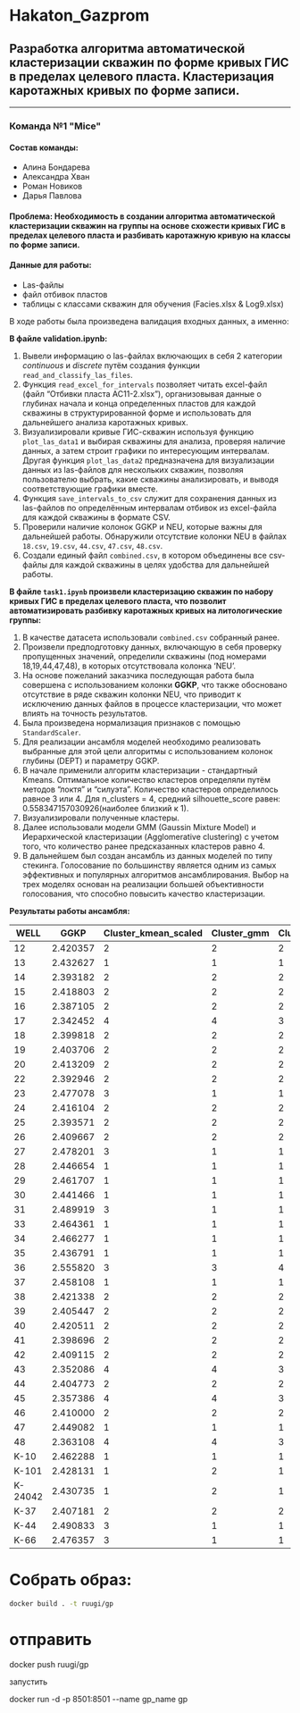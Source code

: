 # Hakaton_Gazprom
## Разработка алгоритма автоматической кластеризации скважин по форме кривых ГИС в пределах целевого пласта. Кластеризация каротажных кривых по форме записи.
------------------
### Команда №1 "Mice"

#### Состав команды: 
* Алина Бондарева
* Александра Хван
* Роман Новиков
* Дарья Павлова

#### Проблема: Необходимость в создании алгоритма автоматической кластеризации скважин на группы на основе схожести кривых ГИС в пределах целевого пласта и разбивать каротажную кривую на классы по форме записи.

#### Данные для работы:
* Las-файлы
* файл отбивок пластов
* таблицы с классами скважин для обучения (Facies.xlsx & Log9.xlsx)

В ходе работы была произведена валидация входных данных, а именно:

**В файле validation.ipynb:**
1)	Вывели информацию о las-файлах включающих в себя 2 категории *continuous* и *discrete* путём создания функции `read_and_classify_las_files`.
2)	Функция `read_excel_for_intervals` позволяет читать excel-файл (файл “Отбивки пласта АС11-2.xlsx”), организовывая данные о глубинах начала и конца определенных пластов для каждой скважины в структурированной форме и использовать для дальнейшего анализа каротажных кривых.
3)	Визуализировали кривые ГИС-скважин используя функцию `plot_las_data1` и выбирая скважины для анализа, проверяя наличие данных, а затем строит графики по интересующим интервалам. Другая функция `plot_las_data2` предназначена для визуализации данных из las-файлов для нескольких скважин, позволяя пользователю выбрать, какие скважины анализировать, и выводя соответствующие графики вместе.
4)	Функция `save_intervals_to_csv` служит для сохранения данных из las-файлов по определённым интервалам отбивок из excel-файла для каждой скважины в формате CSV. 
5)	Проверили наличие колонок GGKP и NEU, которые важны для дальнейшей работы. Обнаружили отсутствие колонки NEU в файлах `18.csv`, `19.csv`, `44.csv`, `47.csv`, `48.csv`.
6)	Создали единый файл `combined.csv`, в котором объединены все csv-файлы для каждой скважины в целях удобства для дальнейшей работы.

**В файле `task1.ipynb` произвели кластеризацию скважин по набору кривых ГИС в пределах целевого пласта, что позволит автоматизировать разбивку каротажных кривых на литологические группы:**
1)	В качестве датасета использовали `combined.csv` собранный ранее.
2)	Произвели предподготовку данных, включающую в себя проверку пропущенных значений, определили скважины (под номерами 18,19,44,47,48), в которых отсутствовала колонка ‘NEU’.
3)	На основе пожеланий заказчика последующая работа была совершена с использованием колонки **GGKP**, что также обосновано отсутствие в ряде скважин колонки NEU, что приводит к исключению данных файлов в процессе кластеризации, что может влиять на точность результатов.
4)	Была произведена нормализация признаков с помощью `StandardScaler`.
5)	Для реализации ансамбля моделей необходимо реализовать выбранные для этой цели алгоритмы с использованием колонок глубины (DEPT) и параметру GGKP. 
6)	В начале применили алгоритм кластеризации - стандартный Kmeans. Оптимальное количество кластеров определяли путём методов “локтя” и “силуэта”. Количество кластеров определилось равное 3 или 4. Для n_clusters = 4, средний silhouette_score равен: 0.558347157030926(наиболее близкий к 1). 
7)	Визуализировали полученные кластеры.
8)	Далее использовали модели GMM (Gaussin Mixture Model) и Иерархической кластеризации (Agglomerative clustering) с учетом того, что количество ранее предсказанных кластеров равно 4.
9)	В дальнейшем был создан ансамбль из данных моделей по типу стекинга. Голосование по большинству является одним из самых эффективных и популярных алгоритмов ансамблирования. Выбор на трех моделях основан на реализации большей объективности голосования, что способно повысить качество кластеризации.

**Результаты работы ансамбля:**

WELL  |GGKP    |Cluster_kmean_scaled  |  Cluster_gmm|Cluster_agg	| Cluster_result
------|--------|----------------------|-------------|---------------|---------------
12	  |2.420357|	      2           |     2       |       2       |	    2
13	  |2.432627|          1	          |     1       |       1       |	    1
14	  |2.393182|          2	          |     2       |	    2       |    	2
15	  |2.418803|       	  2	          |     2       |       2       |		2
16	  |2.387105|	      2           |   	2       |       2       |		2	
17	  |2.342452|          4           |	    4       |	    3       |   	4
18	  |2.399818|          2	          |     2       |       2       |   	2
19	  |2.403706|	      2           |	    2       |       2       |   	2
20	  |2.413209|	      2           |	    2	    |       2       |    	2
22	  |2.392946|	      2           |	    2	    |       2       |		2
23	  |2.477078|          3           |	    1	    |       1	    |       1
24	  |2.416104|	      2	          |     2	    |       2       |		2
25    |2.393571|     	  2	          |     2	    |       2	    |   	2
26	  |2.409667|	      2	          |     2	    |       2	    |       2
27	  |2.478201|	      3	          |     1	    |       1	    |   	1
28	  |2.446654|	      1	          |     1	    |       1	    |    	1
29	  |2.461707|	      1	          |     1	    |       1	    |    	1
30	  |2.441466|	      1	          |     1	    |       1	    |    	1
31	  |2.489919|	      3	          |     1	    |       1	    |    	1
33	  |2.464361|	      1	          |     1	    |       1	    |     	1
34	  |2.466277|	      1	          |     1	    |       1	    |      	1
35	  |2.436791|	      1	          |     1	    |       1	    |      	1
36	  |2.555820|	      3	          |     3	    |       4	    |       3
37	  |2.458108|	      1	          |     1	    |       1       |		1
38	  |2.421338|	      2	          |     2	    |       2	    |       2
39	  |2.405447|	      2	          |     2	    |       2	    |       2
40	  |2.420511|       	  2	          |     2	    |       2	    |   	2
41	  |2.398696|	      2	          |     2	    |       2	    |       2
42	  |2.409115|	      2	          |     2	    |       2	    |       2
43	  |2.352086|	      4           |	    4	    |       3       |   	4
44	  |2.404773|	      2	          |     2	    |       2       |   	2
45	  |2.357386|	      4	          |     4	    |       3       |   	4
46	  |2.410000|	      2	          |     2	    |       2       |    	2
47	  |2.449082|	      1	          |     1	    |       1       |   	1
48	  |2.363108|	      4	          |     4	    |       3       |    	4
K-10  |2.462288|	      1	          |     1       |       1       |		1
K-101 |2.428131|	      1	          |     2	    |       1	    |       1
K-24042|2.430735|	      1	          |     2	    |       1       |		1
K-37  |2.407181|	      2	          |     2	    |       2       |		2
K-44  |2.490833|  	      3           |     1       |       1       |		1
K-66  |2.476357|  	      3	          |     1       |       1       |		1


# Cобрать образ:
```bash
docker build . -t ruugi/gp
```

# отправить
docker push ruugi/gp

запустить

docker run -d -p 8501:8501 --name gp_name gp

